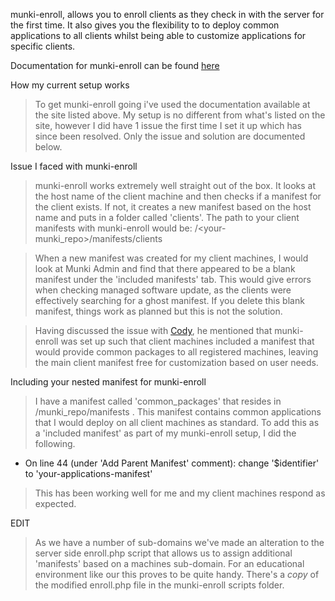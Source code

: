 munki-enroll, allows you to enroll clients as they check in with the server for the first time.
It also gives you the flexibility to to deploy common applications to all clients whilst being
able to customize applications for specific clients.

Documentation for munki-enroll can be found [here](https://github.com/edingc/munki-enroll)

How my current setup works
> To get munki-enroll going i've used the documentation available at the site listed above.
> My setup is no different from what's listed on the site, however I did have 1 issue the first
> time I set it up which has since been resolved. Only the issue and solution are documented below.

 Issue I faced with munki-enroll
> munki-enroll works extremely well straight out of the box. It looks at the host name
> of the client machine and then checks if a manifest for the client exists. If not,
> it creates a new manifest based on the host name and puts in a folder called 'clients'.
> The path to your client manifests with munki-enroll would be: /<your-munki_repo>/manifests/clients

> When a new manifest was created for my client machines, I would look at Munki Admin
> and find that there appeared to be a blank manifest under the 'included manifests' tab.
> This would give errors when checking managed software update, as the clients were effectively
> searching for a ghost manifest. If you delete this blank manifest, things work as planned
> but this is not the solution.

> Having discussed the issue with [Cody](https://github.com/edingc/munki-enroll), he mentioned that munki-enroll
> was set up such that client machines included a manifest that would provide common packages to
> all registered machines, leaving the main client manifest free for customization based on user needs.

Including your nested manifest for munki-enroll
> I have a manifest called 'common_packages' that resides in /munki_repo/manifests .
> This manifest contains common applications that I would deploy on all client
> machines as standard. To add this as a 'included manifest' as part of my munki-enroll setup,
> I did the following.

  * On line 44 (under 'Add Parent Manifest' comment): change '$identifier' to 'your-applications-manifest'

> This has been working well for me and my client machines respond as expected.

EDIT
> As we have a number of sub-domains we've made an alteration to the server side enroll.php script
> that allows us to assign additional 'manifests' based on a machines sub-domain. For an educational
> environment like our this proves to be quite handy. There's a _copy_ of the modified enroll.php file
> in the munki-enroll scripts folder. 

